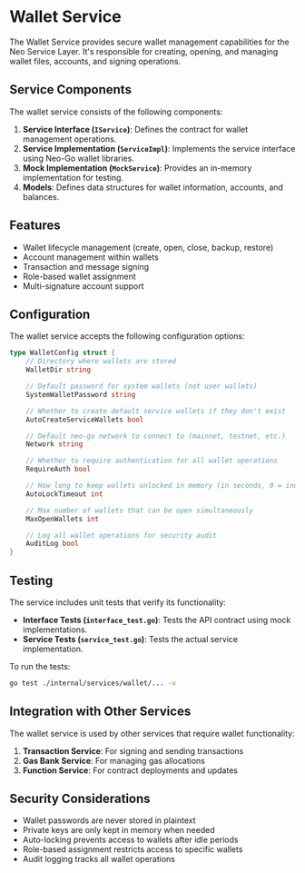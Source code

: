 # Wallet Service

The Wallet Service provides secure wallet management capabilities for the Neo Service Layer. It's responsible for creating, opening, and managing wallet files, accounts, and signing operations.

## Service Components

The wallet service consists of the following components:

1. **Service Interface (`IService`)**: Defines the contract for wallet management operations.
2. **Service Implementation (`ServiceImpl`)**: Implements the service interface using Neo-Go wallet libraries.
3. **Mock Implementation (`MockService`)**: Provides an in-memory implementation for testing.
4. **Models**: Defines data structures for wallet information, accounts, and balances.

## Features

- Wallet lifecycle management (create, open, close, backup, restore)
- Account management within wallets
- Transaction and message signing
- Role-based wallet assignment
- Multi-signature account support

## Configuration

The wallet service accepts the following configuration options:

```go
type WalletConfig struct {
    // Directory where wallets are stored
    WalletDir string

    // Default password for system wallets (not user wallets)
    SystemWalletPassword string

    // Whether to create default service wallets if they don't exist
    AutoCreateServiceWallets bool

    // Default neo-go network to connect to (mainnet, testnet, etc.)
    Network string

    // Whether to require authentication for all wallet operations
    RequireAuth bool

    // How long to keep wallets unlocked in memory (in seconds, 0 = indefinitely)
    AutoLockTimeout int

    // Max number of wallets that can be open simultaneously
    MaxOpenWallets int

    // Log all wallet operations for security audit
    AuditLog bool
}
```

## Testing

The service includes unit tests that verify its functionality:

- **Interface Tests (`interface_test.go`)**: Tests the API contract using mock implementations.
- **Service Tests (`service_test.go`)**: Tests the actual service implementation.

To run the tests:

```bash
go test ./internal/services/wallet/... -v
```

## Integration with Other Services

The wallet service is used by other services that require wallet functionality:

1. **Transaction Service**: For signing and sending transactions
2. **Gas Bank Service**: For managing gas allocations
3. **Function Service**: For contract deployments and updates

## Security Considerations

- Wallet passwords are never stored in plaintext
- Private keys are only kept in memory when needed
- Auto-locking prevents access to wallets after idle periods
- Role-based assignment restricts access to specific wallets
- Audit logging tracks all wallet operations 